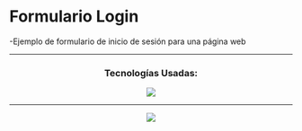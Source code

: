 ﻿# Formulario Login
 <p>-Ejemplo de formulario de inicio de sesión para una página web</p>
<hr>
<div align="center">
  <h3>Tecnologías Usadas:</h3>
</div>
 <div align="center">
  <a href="https://skillicons.dev">
    <img src="https://skillicons.dev/icons?i=html,css" />
  </a>
</div>
<hr>
<div align="center">
  <img src="https://github.com/sorgazb/Login_Form/assets/150727714/ed53baa6-6497-43d5-9a34-2196015b72b2"/>
</div>
